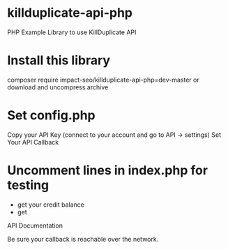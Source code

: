 # killduplicate-api-php
PHP Example Library to use KillDuplicate API

# Install this library
composer require impact-seo/killduplicate-api-php=dev-master
or download and uncompress archive

# Set config.php
Copy your API Key (connect to your account and go to API -> settings)
Set Your API Callback

# Uncomment lines in index.php for testing
- get your credit balance
- get 

API Documentation

Be sure your callback is reachable over the network. 